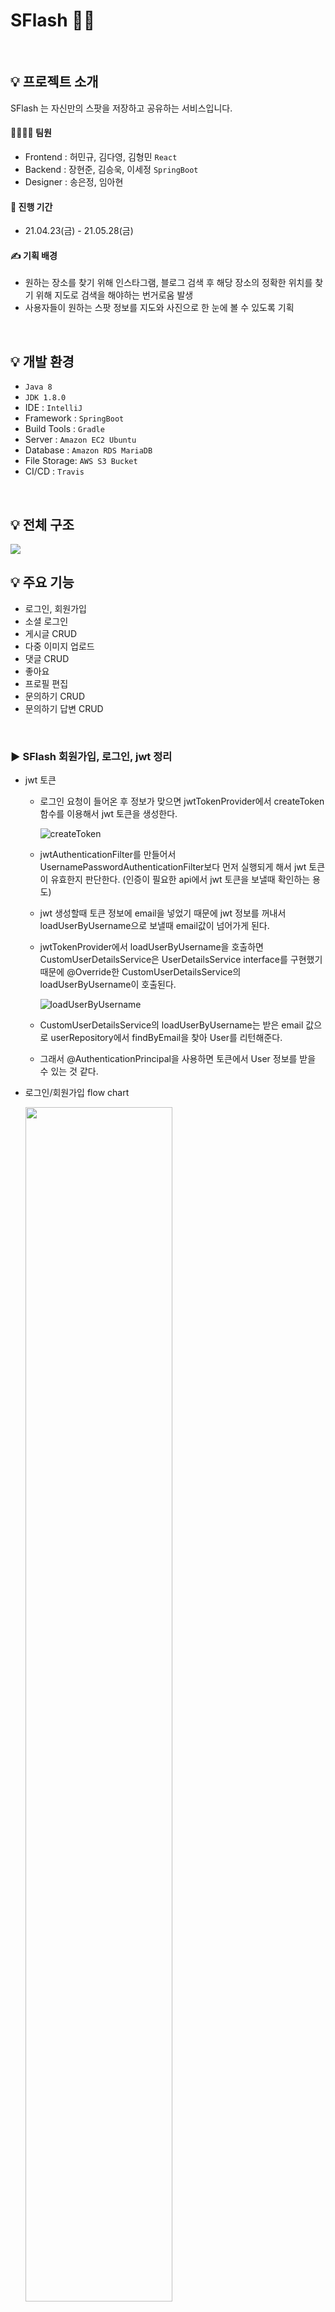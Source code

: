 # SFlash 📸✨
<br>

## 💡 프로젝트 소개
SFlash 는 자신만의 스팟을 저장하고 공유하는 서비스입니다.
<br>

#### 👨‍👨‍👦‍👦 팀원
* Frontend : 허민규, 김다영, 김형민 `React`
* Backend : 장현준, 김승욱, 이세정 `SpringBoot`
* Designer : 송은정, 임아현

#### 📅 진행 기간
* 21.04.23(금) - 21.05.28(금)

#### ✍ 기획 배경
* 원하는 장소를 찾기 위해 인스타그램, 블로그 검색 후 해당 장소의 정확한 위치를 찾기 위해 지도로 검색을 해야하는 번거로움 발생
* 사용자들이 원하는 스팟 정보를 지도와 사진으로 한 눈에 볼 수 있도록 기획
<br>


## 💡 개발 환경
* `Java 8`
* `JDK 1.8.0`
* IDE : `IntelliJ`
* Framework : `SpringBoot`
* Build Tools : `Gradle`
* Server : `Amazon EC2 Ubuntu`
* Database : `Amazon RDS MariaDB`
* File Storage: `AWS S3 Bucket`
* CI/CD : `Travis`
<br>

## 💡 전체 구조
![](https://user-images.githubusercontent.com/55679927/119793545-a778e780-bf11-11eb-946e-581fd2063913.jpeg)


## 💡 주요 기능
* 로그인, 회원가입
* 소셜 로그인
* 게시글 CRUD
* 다중 이미지 업로드 
* 댓글 CRUD
* 좋아요
* 프로필 편집
* 문의하기 CRUD
* 문의하기 답변 CRUD
<br>

### ▶ SFlash 회원가입, 로그인, jwt 정리
- jwt 토큰

  - 로그인 요청이 들어온 후 정보가 맞으면 jwtTokenProvider에서 createToken 함수를 이용해서 jwt 토큰을 생성한다.

    ![createToken](https://user-images.githubusercontent.com/70622731/119794050-21a96c00-bf12-11eb-960f-de4383b2d2cf.PNG)

  - jwtAuthenticationFilter를 만들어서 UsernamePasswordAuthenticationFilter보다 먼저 실행되게 해서 jwt 토큰이 유효한지 판단한다. (인증이 필요한 api에서 jwt 토큰을 보낼때 확인하는 용도)

  - jwt 생성할때 토큰 정보에 email을 넣었기 때문에 jwt 정보를 꺼내서 loadUserByUsername으로 보낼때 email값이 넘어가게 된다.

  - jwtTokenProvider에서 loadUserByUsername을 호출하면  CustomUserDetailsService은 UserDetailsService interface를 구현했기 때문에 @Override한 CustomUserDetailsService의 loadUserByUsername이 호출된다. 

    ![loadUserByUsername](https://user-images.githubusercontent.com/70622731/119794083-2e2dc480-bf12-11eb-95d8-e2fa2ea0092d.PNG)

  - CustomUserDetailsService의 loadUserByUsername는 받은 email 값으로 userRepository에서 findByEmail을 찾아 User를 리턴해준다.
  - 그래서 @AuthenticationPrincipal을 사용하면 토큰에서 User 정보를 받을 수 있는 것 같다.



- 로그인/회원가입 flow chart

  <img src = "https://user-images.githubusercontent.com/70622731/119794137-3ab21d00-bf12-11eb-8344-446965e1d39d.PNG" width="70%">

  

- 이메일/비밀번호 찾기 flow chart

  <img src = "https://user-images.githubusercontent.com/70622731/119794165-41d92b00-bf12-11eb-9db0-2be808ef4b73.PNG" width="60%">

  

- 로그인

  - 이메일, 비밀번호가 user테이블에 등록되어 있으면 jwtTokenProvider에서 createToken 함수에 user.getEmail을 넣어서 토큰을 생성한다. 

- 회원가입

  - Dto에서 @Valid를 통한 유효성 검사

  - 비밀번호와 비밀번호 체크가 맞는지 검사

  - 닉네임 & 이메일 중복확인

  - 가입하려는 이메일이 이메일 인증이 된 상태인지 확인 email_check 테이블에 이메일 값이 존재하고 authCode 값이 "Y"일 경우 인증되었다고 판단

    ![signup](https://user-images.githubusercontent.com/70622731/119794239-51f10a80-bf12-11eb-9c91-06777085dd40.PNG)

- 닉네임중복체크

  - 닉네임이 user 테이블에 존재하면 false 반환, 존재하지않으면 true 반환

- 이메일 중복체크 + 인증번호 발송

  - 이메일이 user 테이블에 존재하면 false 반환, 존재하지않으면 입력한 이메일로 메일 발송하고 true값 반환
  - email_check 테이블에 같은 이메일로 메일발송 요청이 들어오면 authCode만 업데이트 시켜준다.

- 이메일 인증 확인

  - 인증번호를 받은 이메일이 아니면 false 출력, 인증번호가 다르면 false 출력, 인증번호를 받은 이메일이고 authCode가 "Y"일 경우 true 출력

- 이메일 찾기

  - 입력한 nickname이 user 테이블에 존재하면 그 user에 email을 반환해주고 없으면 null을 반환한다.

- 비밀번호 찾기

  - 입력한 email이  user테이블에 존재하면 email로 authCode메일을 발송하고 pwd_check 테이블에 이메일과 authCode를 저장한다, user 테이블이 null이라면 false를 반환한다.
  - pwd_check 테이블에 같은 이메일로 메일발송 요청이 들어오면 authCode만 업데이트 시켜준다.

- 비밀번호 인증 확인

  - email이 pwd_chech 테이블에 없으면 false 반환, 테이블에 저장된 authCode와 입력한 코드가 같다면 "Y"로 변경해주고 true를 리턴한다.

- 비밀번호 수정

  - user 테이블에 입력한 email이 존재하지 않는다면 에러를 보내주고, user테이블에 존재하고 테이블에 존재하는 auth코드가 "Y"일경우 비밀번호를 수정할 수 있게 해준다.

- 관리자 회원가입

  - 기존 회원가입 방식에서 adminToken을 추가해서 회원가입을 하게되면 ADMIN role을 추가해서 관리자로 회원가입 시킨다.



### ▶ OAuth2 소셜로그인

- OAuth2 로그인 흐름
  - 사용자 측의 브라우저에서 엔드포인트 `http://{도메인}/oauth2/authorize{provider}?redirect_uri={프론트엔드에서 소셜로그인 후 돌아갈 uri}`로 접속하는 것으로 프론트엔드 클라이언트에서 시작된다.
  - provider 경로 매개변수는 naver, google, kakao중 하나이다.
  - OAuth2 콜백으로 인해 오류가 발생하면 스프링 시큐리티는 설정해놓은 oAuth2AuthenticationFailureHandler를 호출한다.
  - OAuth2 콜백이 성공하고 인증 코드가 포함 된 경우 Spring Security는 access_token에 대한 authorization_code를 교환하고 Security에 지정된 customOAuth2UserService를 호출한다.
  - customOAuth2UserService는 인증된 사용자의 세부 정보를 검색하고 데이터베이스에 새 항목을 작성하거나 동일한 이메일의 정보를 찾아 기존 항목을 업데이트 한다.
  - 마지막으로 oAuth2AuthenticationSuccessHandler가 호출된다. 사용자에 대한 JWT 인증 토큰을 만들고 쿼리 문자열로 JWT 토큰과 함께 사용자를 redirect_uri로 보낸다.


    <img src = "https://user-images.githubusercontent.com/70622731/119793333-74ceef00-bf11-11eb-9c9e-61286f6c2c0d.jpg" width="60%">


- security 설정

  - authoriztionEndpoint()를 `/oauth2/authorize`로 지정한다.
  - redirectionEndpoint()를 `/login/oauth2/code/*`로 지정한다.
  - 성공했을경우 succesHandler로 보낸다.
  - 실패했을경우 failureHandler로 보낸다.

    ![security 캡쳐](https://user-images.githubusercontent.com/70622731/119793494-9def7f80-bf11-11eb-9ad5-6ff23a711ec0.PNG)



- customOAuth2UserService

  - oauth2 를 통해 로그인한 사용자 정보를 받아서 저장하는 역할을 한다.

    ![CustomOAuth2UserService](https://user-images.githubusercontent.com/70622731/119793798-e0b15780-bf11-11eb-9aaa-8b4d834a8cfa.PNG)



- OAuth2UserInfoFactory

  - customOAuth2UserService에서 받은 provider가 google, naver, kakao중에 어떤것인지 판단해 맞는 객체를 생성한다.

    ![OAuth2UserInfoFactory 캡쳐](https://user-images.githubusercontent.com/70622731/119793908-f7f04500-bf11-11eb-9d38-1af66fdbb7aa.PNG)



- oAuth2AuthenticationSuccessHandler

  - jwt 토큰을 생성하고 사용자가 지정한 redirect_uri에 queryParam으로 token을 담아서 보내준다.

    ![oAuth2AuthenticationSuccessHandler](https://user-images.githubusercontent.com/70622731/119793963-063e6100-bf12-11eb-9b6e-641cb6c906b4.PNG)



- UserPrincipal

  - OAuth2로 로그인한 사용자도 담아주기 위해서 UserPrincipal에서 OAuth2User도 implements한다.

    ![UserPrincipal](https://user-images.githubusercontent.com/70622731/119793999-10f8f600-bf12-11eb-8777-366951c3eaaa.PNG)



- oauth2.yml
  - oauth2에 대한 설정을 yml에 다해준다. 구글, 페이스북, 깃허브 같이 oauth2에 provider들은 provider를 따로 써줄필요 없는데 국내 소셜로그인 네이버, 카카오 같은 경우는 oauth2에 provider로 등록이 안되어 있기 때문에 yml에 provider에 대한 설정도 같이 넣어줘야한다.

<br>

### ▶ 마이페이지

* 프로필 정보
   * `/profile/{userId}`
   * url의 `userId`로 유저를 찾아 ProfileResponseDto를 리턴
  
```java
@Getter
@NoArgsConstructor
public class ProfileResponseDto {
    private Long userId;
    private String nickname;
    private String imgUrl;
    private String introduceMsg;

    public ProfileResponseDto(User editUser){
        this.userId = editUser.getId();
        this.nickname = editUser.getNickname();
        this.imgUrl = editUser.getImgUrl();
        this.introduceMsg = editUser.getIntroduceMsg();
    }

}
```

* 유저가 업로드 한 게시물
   * `/story/{userId}/board`
   * 무한 스크롤 방식 적용
   * 유저가 `null`일 경우는 비로그인 회원이 다른 사람의 페이지를 방문했을 경우이므로, 좋아요의 체크 여부를 `false`로 하여 반환
   
* 유저가 좋아요 한 게시물
   * `/story/{userId}/likeboard`
   * 무한 스크롤 방식 적용
   * 좋아요 한 게시물 중 유저가 업로드한 게시물은 제외
   * 유저가 `null`일 경우는 비로그인 회원이 다른 사람의 페이지를 방문했을 경우이므로, 좋아요의 체크 여부를 `false`로 하여 반환

```java
@Getter
@NoArgsConstructor
public class MypageResponseDto {

    //board
    private Long boardId;
    private double latitude;
    private double longitude;
    private String spotName;
    private String category;
    private List<BoardImgCommonRequestDto> boardImgResponseDtoList = new ArrayList<>();

    //heart
    private boolean liked;
    private int likeCount;

    @Builder
    public MypageResponseDto(Board boardEntity, boolean likeCheck, int likeCount, List<BoardImgCommonRequestDto> responseDto) {

        //board 정보
        this.boardId = boardEntity.getId();
        this.category = boardEntity.getCategory();
        this.latitude = boardEntity.getLatitude();
        this.longitude = boardEntity.getLongitude();
        this.spotName = boardEntity.getSpotName();

        //이미지
        this.boardImgResponseDtoList = responseDto;

        //좋아요
        this.liked = likeCheck;
        this.likeCount = likeCount;

        }
    }
```

* 프로필 편집
   * 프로필 이미지, 소개 메시지
      * `/editmyprofile/{userId}`
      * `userId`와 token 속 user를 비교하여 본인만 편집 가능
      * 프로필 이미지를 변경하지 않는 경우에는 imgUrl에 유저의 기존 imgUrl로 설정
      * 프로필 이미지 파일을 받은 경우에는  
          * 기존 파일 이름을 변경. 공백 제거, `.확장자` 앞의 문자 제거 ---> 고유식별자 + 날짜
          * S3에 업로드
```java
public String profileUpload(MultipartFile file, String dirName) throws IOException {
        return changeProfileFileName(file, dirName);
    }

private String changeProfileFileName(MultipartFile uploadFile, String dirName) throws IOException {

        String replace = uploadFile.getOriginalFilename().replace(" ", ""); //공백 다 없애기
        log.info("changeFileName1: " + uploadFile.getOriginalFilename());
        String fileName = replace.substring(uploadFile.getOriginalFilename().lastIndexOf('.')); //.png 즉, 확장자와 . 앞에 문자 다 없애기
        log.info("=======새로운 fileName : " + fileName);
        log.info("changeFileName2: " + fileName);
        Date date_now = new Date(System.currentTimeMillis()); // 현재시간을 가져와 Date형으로 저장한다

        //파일 이름을 다르게 한다. 날짜로만헀는데 for문이 너무 빠르게 돌아서 mmss까지 커버가 안되서 교체!
        UUID uuid = UUID.randomUUID();
        String subUUID = uuid.toString().substring(0, 8); //16자리로 생성되는데 너무 길어서 8자리로 짜름!
        SimpleDateFormat fourteen_format = new SimpleDateFormat("yyyyMMddHHmmss");
        String dateUuidFileName = subUUID + fourteen_format.format(date_now) + fileName;
        String resultFileName = dirName + "/" + dateUuidFileName;
        log.info("파일 이름 나타내기 2번째 : " + uploadFile.getName() + " ," + resultFileName);
        String uploadImgUrl = putS3Aws(uploadFile, resultFileName);

        return uploadImgUrl;
    }

    private String putS3Aws(MultipartFile uploadFile, String fileName) throws IOException {
        ObjectMetadata metadata = new ObjectMetadata();
        amazonS3.putObject(new PutObjectRequest(bucket, fileName, uploadFile.getInputStream(), metadata).withCannedAcl(CannedAccessControlList.PublicRead));
        return amazonS3.getUrl(bucket, fileName).toString();
    }
```

   * 닉네임 변경
      * `/editnickname/{userId}`
      * 닉네임 중복확인을 먼저 거치기
      * 본인만 편집 가능
      
   * 비밀번호 변경
      * `/editpwd/{userId}`
      * 본인만 변경 가능
      * PasswordRequestDto에서 `@NotBlank`, `@Pattern` 어노테이션으로 validation체크. 회원가입 시 비밀번호 세팅과 동일하게 맞춰줌
      * `BCryptPasswordEncoder.matches`를 이용하여 원래 비밀번호와 입력 비밀번호가 같은 지 확인
      
 ```java
@Getter
@NoArgsConstructor
public class PasswordRequestDto {
    @NotBlank(message = "비밀번호를 비워둘 수 없습니다.")
    private String pwd;

    @NotBlank(message = "비밀번호를 비워둘 수 없습니다.")
    @Pattern(regexp = "^(?=.*[a-zA-Z])((?=.*\\d)|(?=.*\\W)).{10,}$",
            message = "비밀번호 형식을 지켜주세요")
    private String newPwd;

    @NotBlank(message = "비밀번호 체크를 비워둘 수 없습니다.")
    private String pwdChk;
}
```
<br>

### ▶ 문의하기 게시판

<b>게시글</b>

* 게시글 리스트
   * `/qna`
   * 페이지네이션 적용
   * QuestionResponseDto에 content제거(본인만 상세페이지 확인 가능하므로)
   * 전체 데이터 수와 필요한 페이지 수 함께 리턴
```java
public QuestionResponseDto(Question question, Long qnaSize, int pageSize) {
        this.id = question.getId();
        this.title = question.getTitle();
        this.writer = question.getUser().getNickname();
        this.modified = question.getModified();
        this.qnaSize = qnaSize;
        this.pageSize = pageSize;
    }
```

* 게시글 상세보기
   * `/qna/{qnaId}/detail`
   * 게시글에 연관된 댓글도 함께 리턴
   
* 게시글 작성
  * `/qna`
  * QuestionRequestDto에 `@NotBlank`어노테이션을 이용하여 validation 체크. 비어있을 경우 message리턴
```java
@Getter
@NoArgsConstructor
public class QuestionRequestDto {
    private Long id;

    @NotBlank(message = "제목을 입력해주세요.")
    private String title;

    @NotBlank(message = "내용을 입력해주세요.")
    private String content;

    private Long userId;
}
```

* 게시글 수정
   * `/qna/{qnaId}`
   * 본인만 수정 가능
   * `@NotBlank` validation체크
   
* 게시글 삭제
   * `/qna/{qnaId}`
   * 본인만 삭제 가능
   * `cascade = CascadeType.REMOVE`으로 게시글에 연관된 댓글 함께 삭제

<b>댓글</b>

 * 게시글과 `@ManyToOne` mapping
 * configure에 다음 조건 추가하여 관리자만 접근 가능
   ```java
   .antMatchers(HttpMethod.POST,"/qcomment/**").hasRole("ADMIN")
   .antMatchers(HttpMethod.PUT,"/qcomment/**").hasRole("ADMIN")
   .antMatchers(HttpMethod.DELETE,"/qcomment/**").hasRole("ADMIN")
   ```
 * service에서 role 한번 더 검증
 * 댓글 작성 : `/qcomment/{qnaId}`
 * 댓글 수정 :  `/qcomment/{qcommentId}/qna/{qnaId}`   
 * 댓글 삭제 : `/qcomment/{qcommentId}/qna/{qnaId}`

<br>
<br>

### Reference

http://yoonbumtae.com/?p=3000



